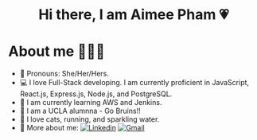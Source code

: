 <h1 align="center">Hi there, I am Aimee Pham 💗</h1>

<h1>About me 👩🏻‍💻</h1>

- 🎀 Pronouns: She/Her/Hers.
- 💻 I love Full-Stack developing. I am currently proficient in JavaScript, React.js, Express.js, Node.js, and PostgreSQL.
- 🌱 I am currently learning AWS and Jenkins.
- 🐻 I am a UCLA alumnna - Go Bruins!!
- 🎉 I love cats, running, and sparkling water.
- 🤙 More about me: 
[![Linkedin](https://img.shields.io/badge/-Mei_Sun-blue?style=flat&logo=Linkedin&logoColor=white)](https://www.linkedin.com/in/aimee-pham/)
[![Gmail](https://img.shields.io/badge/-Contact_me_via_Gmail-c14438?style=flat&logo=Gmail&logoColor=white&color=BB001B)](mailto:aimee.pham14@gmail.com)

